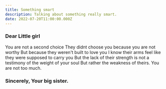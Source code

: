 ```yaml
---
title: Something smart
description: Talking about something really smart.
date: 2022-07-20T11:00:00.000Z
---
```

### Dear Little girl 
You are not a second choice 
They didnt choose you because you are not worthy 
But because they weren't built to love you 
I know their arms feel like they were
supposed to carry you
But the lack of their strength is not a testimony of the weight of your soul
But rather the weakness of theirs.
You are not too much.


### Sincerely, Your big sister.